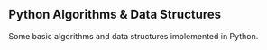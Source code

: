 ## Python Algorithms & Data Structures

Some basic algorithms and data structures implemented in Python.